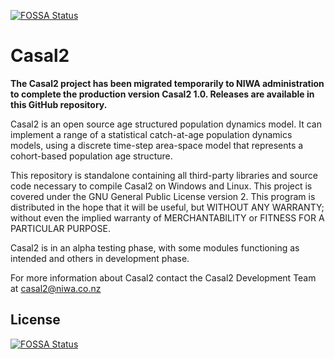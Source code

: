 [![FOSSA Status](https://app.fossa.io/api/projects/git%2Bgithub.com%2FNIWAFisheriesModelling%2FCASAL2.svg?type=shield)](https://app.fossa.io/projects/git%2Bgithub.com%2FNIWAFisheriesModelling%2FCASAL2?ref=badge_shield)

Casal2
======

**The Casal2 project has been migrated temporarily to NIWA administration to complete the production version Casal2 1.0. Releases are available in this GitHub repository.**

Casal2 is an open source age structured population dynamics model. 
It can implement a range of a statistical catch-at-age 
population dynamics models, using a discrete time-step 
area-space model that represents a cohort-based 
population age structure. 

This repository is standalone containing all third-party 
libraries and source code necessary to compile Casal2 on Windows and Linux. 
This project is covered under the GNU General Public 
License version 2. This program is distributed in the 
hope that it will be useful, but WITHOUT ANY WARRANTY; 
without even the implied warranty of MERCHANTABILITY 
or FITNESS FOR A PARTICULAR PURPOSE.

Casal2 is in an alpha testing phase, with some modules functioning as intended and others in development phase. 

For more information about Casal2 contact the Casal2 
Development Team at casal2@niwa.co.nz


## License
[![FOSSA Status](https://app.fossa.io/api/projects/git%2Bgithub.com%2FNIWAFisheriesModelling%2FCASAL2.svg?type=large)](https://app.fossa.io/projects/git%2Bgithub.com%2FNIWAFisheriesModelling%2FCASAL2?ref=badge_large)